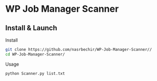 # WP Job Manager Scanner
## Install & Launch

Install
```bash
git clone https://github.com/nasrbechir/WP-Job-Manager-Scanner//
cd WP-Job-Manager-Scanner/
```

Usage
```bash
python Scanner.py list.txt
```

